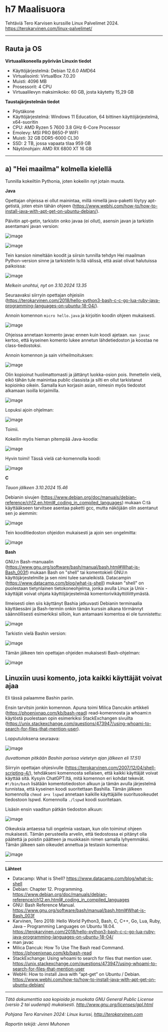 # h7 Maalisuora

Tehtäviä Tero Karvisen kurssille Linux Palvelimet 2024. https://terokarvinen.com/linux-palvelimet/

---

## Rauta ja OS

**Virtuaalikoneella pyörivän Linuxin tiedot**

- Käyttöjärjestelmä: Debian 12.6.0 AMD64
- Virtualisointi: VirtualBox 7.0.20
- Muisti: 4096 MB
- Prosessorit: 4 CPU
- Virtuaalilevyn maksimikoko: 60 GB, josta käytetty 15,29 GB

**Taustajärjestelmän tiedot**

- Pöytäkone
- Käyttöjärjestelmä: Windows 11 Education, 64 bittinen käyttöjärjestelmä, x64-suoritin
- CPU: AMD Ryzen 5 7600 3.8 GHz 6-Core Processor
- Emolevy: MSI PRO B650-P WIFI
- Muisti: 32 GB DDR5-6000 CL30
- SSD: 2 TB, jossa vapaata tilaa 959 GB
- Näytönohjain: AMD RX 6800 XT 16 GB

---

## a) "Hei maailma" kolmella kielellä

Tunnilla kokeiltiin Pythonia, joten kokeilin nyt jotain muuta.

**Java**

Opettajan ohjeissa ei ollut mainintaa, millä nimellä java-paketti löytyy apt-getistä, joten etsin tähän ohjeen (https://www.webhi.com/how-to/how-to-install-java-with-apt-get-on-ubuntu-debian/).

Päivitin apt-getin, tarkistin onko javaa (ei ollut), asensin javan ja tarkistin asentamani javan version:

![image](https://github.com/user-attachments/assets/ad08cdb0-aa3e-4ba9-bd10-2eb1d66e3a33)

![image](https://github.com/user-attachments/assets/e8fba5ce-adb2-4161-ab38-d7f1c1ea2ecd)

Tein kansion nimeltään koodit ja siirsin tunnilla tehdyn Hei maailman Python-version sinne ja tarkistelin ls:llä välissä, että asiat olivat halutuissa paikoissa:

![image](https://github.com/user-attachments/assets/df177229-aa4a-473e-b1e4-0676ed1a8237)

*Melkein unohtui, nyt on 3.10.2024 13.35*

Seuraavaksi siirryin opettajan ohjeisiin (https://terokarvinen.com/2018/hello-python3-bash-c-c-go-lua-ruby-java-programming-languages-on-ubuntu-18-04/).

Annoin komennon `micro hello.java` ja kirjoitin koodin ohjeen mukaisesti.

![image](https://github.com/user-attachments/assets/b5cb1d3d-2f66-4b8b-8615-180102f2c9f5)

Ohjeissa annetaan komento javac ennen kuin koodi ajetaan. `man javac` kertoo, että kyseinen komento lukee annetun lähdetiedoston ja koostaa ne class-tiedostoksi.

Annoin komennon ja sain virheilmoituksen:

![image](https://github.com/user-attachments/assets/7bc3e34b-7e57-4ef5-930d-56470c8d9634)

Olin kopioinut huolimattomasti ja jättänyt luokka-osion pois. Ihmettelin vielä, eikö tähän tule mainintaa public classista ja silti en ollut tarkistanut kopioinko oikein. Samalla kun korjasin asian, nimesin myös tiedostot alkamaan isoilla kirjaimilla.

![image](https://github.com/user-attachments/assets/9d90e25e-c825-425a-a9ed-84599e06ca00)

Lopuksi ajoin ohjelman:

![image](https://github.com/user-attachments/assets/3d83f631-f7a9-40a1-943d-cf46114e9e06)

Toimii.

Kokeilin myös hieman pitempää Java-koodia:

![image](https://github.com/user-attachments/assets/c0cc6d4c-6e58-4599-84ab-0647a6d9cade)

Hyvin toimi! Tässä vielä cat-komennolla koodi:

![image](https://github.com/user-attachments/assets/cc5a36f9-a78c-4cd9-b1d5-0ea8d93902ec)


**C**

*Tauon jälkeen 3.10.2024 15.46*

Debianin sivujen (https://www.debian.org/doc/manuals/debian-reference/ch12.en.html#_coding_in_compiled_languages) mukaan C:tä käyttääkseen tarvitsee asentaa paketti gcc, mutta näköjään olin asentanut sen jo aiemmin:

![image](https://github.com/user-attachments/assets/ad482693-1c64-4ca8-b7a2-4c0352b868df)

Tein kooditiedoston ohjeidon mukaisesti ja ajoin sen ongelmitta:

![image](https://github.com/user-attachments/assets/1e6bfba1-ee0b-4c33-aca7-3c3748708c33)

**Bash**

GNU:n Bash-manuaalin (https://www.gnu.org/software/bash/manual/bash.html#What-is-Bash_003f) mukaan Bash on "shell" tai komentokieli GNU:n käyttöjärjestelmille ja sen nimi tulee sanaleikistä. Datacampin (https://www.datacamp.com/blog/what-is-shell) mukaan "shell" on puolestaan tietynlainen tietokoneohjelma, jonka avulla Linux ja Unix -käyttäjät voivat ohjata käyttöjärjestelmää komentorivikäyttöliittymästä.

Ilmeisesti olen siis käyttänyt Bashia jatkuvasti Debianin terminaalia käyttäessäni ja Bash-termiin onkin tämän kurssin aikana törmännyt säännöllisesti esimerkiksi silloin, kun antamaani komentoa ei ole tunnistettu:

![image](https://github.com/user-attachments/assets/6ecd7712-d865-4695-83ed-9928d1d6864d)

Tarkistin vielä Bashin version:

![image](https://github.com/user-attachments/assets/ea14ec46-421a-48cf-a762-59dafc282958)

Tämän jälkeen tein opettajan ohjeiden mukaisesti Bash-ohjelman:

![image](https://github.com/user-attachments/assets/42d62696-6f36-4baa-934c-56e70d1d2ff5)


## Linuxiin uusi komento, jota kaikki käyttäjät voivat ajaa

Eli tässä palaamme Bashin pariin.

Ensin tarvitsin jonkin komennon. Apuna toimi Milica Dancukin artikkeli (https://phoenixnap.com/kb/bash-read) read-komennosta ja whoami:n käytöstä puolestaan opin esimerkiksi StackExchangen sivuilta (https://unix.stackexchange.com/questions/473947/using-whoami-to-search-for-files-that-mention-user).

Lopputuloksena seuraava:

![image](https://github.com/user-attachments/assets/83c4aa4e-bc2a-446d-b3c2-12af29b7e811)

*(luvattoman pitkään Bashin parissa vietetyn ajan jälkeen eli 17.51)*

Siirryin opettajan ohjesivulle (https://terokarvinen.com/2007/12/04/shell-scripting-4/), tehdäkseni komennosta sellaisen, että kaikki käyttäjät voivat käyttää sitä. Kysyin ChatGPT:ltä, mitä komennon eri kohdat tekevät. `#!/bin/bash` lisätään komentotiedoston alkuun ja tämän avulla järjestelmä tunnistaa, että kyseinen koodi suoritettaan Bashilla. Tämän jälkeen komennolla `chmod a+x lspwd` annetaan kaikille käyttäjäille suoritusoikeudet tiedostoon lspwd. Komennolla `./lspwd` koodi suoritetaan.

Lisäsin ensin vaaditun pätkän tiedoston alkuun:

![image](https://github.com/user-attachments/assets/219a9581-2dcd-4276-b845-92997685e91f)

Oikeuksia antaessa tuli ongelmia vastaan, kun olin toiminut ohjeen mukaisesti. Tämän perusteella arvelin, että tiedostossa ei pitänyt olla päätettä ja poistin päätteen ja muokkasin nimen samalla lyhyemmäksi. Tämän jälkeen sain oikeudet annettua ja testasin komentoa:

![image](https://github.com/user-attachments/assets/cd06ca86-7a24-4f32-b179-1c9b5f5ab62e)



---

**Lähteet**

- Datacamp: What is Shell? https://www.datacamp.com/blog/what-is-shell
- Debian: Chapter 12. Programming. https://www.debian.org/doc/manuals/debian-reference/ch12.en.html#_coding_in_compiled_languages
- GNU: Bash Reference Manual. https://www.gnu.org/software/bash/manual/bash.html#What-is-Bash_003f
- Karvinen, Tero 2018: Hello World Python3, Bash, C, C++, Go, Lua, Ruby, Java – Programming Languages on Ubuntu 18.04. https://terokarvinen.com/2018/hello-python3-bash-c-c-go-lua-ruby-java-programming-languages-on-ubuntu-18-04/
- man javac
- Milica Dancuk: How To Use The Bash read Command. https://phoenixnap.com/kb/bash-read
- StackExchange: Using whoami to search for files that mention user. https://unix.stackexchange.com/questions/473947/using-whoami-to-search-for-files-that-mention-user
- WebHi: How to install Java with “apt-get” on Ubuntu / Debian. https://www.webhi.com/how-to/how-to-install-java-with-apt-get-on-ubuntu-debian/

---
  
*Tätä dokumenttia saa kopioida ja muokata GNU General Public License (versio 2 tai uudempi) mukaisesti. http://www.gnu.org/licenses/gpl.html*

*Pohjana Tero Karvinen 2024: Linux kurssi, http://terokarvinen.com*

*Raportin tekijä: Jenni Muhonen*
